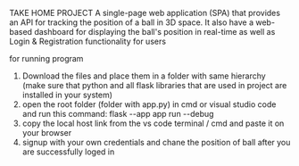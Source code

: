 TAKE HOME PROJECT
A single-page web application (SPA) that provides an API for tracking the position of a ball in 3D space. It also have a web-based dashboard for displaying the ball's position in real-time as well as 
Login & Registration functionality for users

for running program
1) Download the files and place them in a folder with same hierarchy (make sure that python and all flask libraries that are used in project are installed in your system)
2) open the root folder (folder with app.py) in cmd or visual studio code and run this command:   flask --app app run --debug
3) copy the local host link from the vs code terminal / cmd and paste it on your browser
4) signup with your own credentials and chane the position of ball after you are successfully loged in
